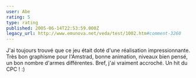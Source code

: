 ```yaml
---
user: Abe
rating: 5
type: rating
published: 2005-06-14T22:53:59.000Z
legacy_url: http://www.emunova.net/veda/test/1002.htm#comment-3260
---
```

J'ai toujours trouvé que ce jeu était doté d'une réalisation impressionnante. Très bon graphisme pour l'Amstrad, bonne animation, niveaux bien pensé, un bon nombre d'armes différentes. Bref, j'ai vraiment accroché. Un hit du CPC ! :)
